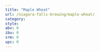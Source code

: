 ```yaml
---
title: "Maple Wheat"
url: /niagara-falls-brewing/maple-wheat/
category: 
style: 
abv: 0
ibu: 0
srm: 0
upc: 0
---
```


